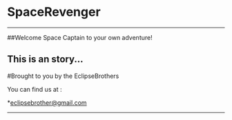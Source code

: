 # SpaceRevenger
----------------

  ##Welcome Space Captain to your own adventure!
 
 This is an story...
-----------------------------------

#Brought to you by the EclipseBrothers 

You can find us at : 

  *eclipsebrother@gmail.com
  
-------------------------------------
